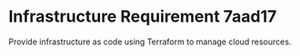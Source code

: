 # Infrastructure Requirement 7aad17

Provide infrastructure as code using Terraform to manage cloud resources.

